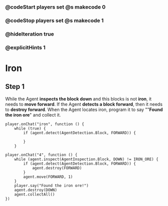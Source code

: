 ### @codeStart players set @s makecode 0
### @codeStop players set @s makecode 1

### @hideIteration true 
### @explicitHints 1


# Iron

## Step 1
While the Agent **inspects the block down** and this blocks is not **iron**, it needs to **move forward**. If the Agent **detects a block forward**, then it needs to **destroy forward**. When the Agent locates iron, program it to say ""**Found the iron ore**" and collect it. 

```template
player.onChat("iron", function () {
    while (true) {
        if (agent.detect(AgentDetection.Block, FORWARD)) {
        	
        }
    }
```

```ghost
player.onChat("4", function () {
    while (agent.inspect(AgentInspection.Block, DOWN) != IRON_ORE) {
        if (agent.detect(AgentDetection.Block, FORWARD)) {
            agent.destroy(FORWARD)
        }
        agent.move(FORWARD, 1)
    }
    player.say("Found the iron ore!")
    agent.destroy(DOWN)
    agent.collectAll()
})
```

